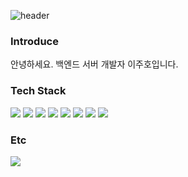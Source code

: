 ![header](https://capsule-render.vercel.app/api?type=slice&color=auto&height=300&section=header&text=Jutiger-Lee&fontSize=90&animation=fadeIn&fontAlignY=38)

<h3>Introduce</h3>
<p>안녕하세요. 백엔드 서버 개발자 이주호입니다.</p>

<h3>Tech Stack</h3>

<p>
  <img src="https://img.shields.io/badge/Node.js-339933?style=for-the-badge&logo=Node.js&logoColor=white" />
  <img src="https://img.shields.io/badge/Express-000000?style=for-the-badge&logo=Express&logoColor=white" />
  <img src="https://img.shields.io/badge/TypeScript-3178C6?style=for-the-badge&logo=TypeScript&logoColor=white" />
  <img src="https://img.shields.io/badge/JavaScript-F7DF1E?style=for-the-badge&logo=JavaScript&logoColor=white" />
  <img src="https://img.shields.io/badge/Electron-47848F?style=for-the-badge&logo=Electron&logoColor=white" />
  
  <img src="https://img.shields.io/badge/MYSQL-4479A1?style=for-the-badge&logo=MYSQL&logoColor=white" />
  <img src="https://img.shields.io/badge/PostgreSQL-4169E1?style=for-the-badge&logo=PostgreSQL&logoColor=white" />
  
  <img src="https://img.shields.io/badge/Heroku-430098?style=for-the-badge&logo=Heroku&logoColor=white" />
 </p>
 
 <h3>Etc</h3>
 
 <a href="mailto:ref6318@gmail.com"><img src="https://img.shields.io/badge/Gmail-d14836?style=flat-square&logo=Gmail&logoColor=white&link=ref6318@gmail.com"/></a>
 

